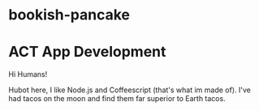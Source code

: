# bookish-pancake
ACT App Development
==================

Hi Humans!

Hubot here, I like Node.js and Coffeescript (that's what im made of).
I've had tacos on the moon and find them far superior to Earth tacos.
